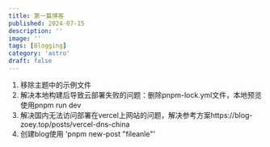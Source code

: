 ```yaml
---
title: 第一篇博客
published: 2024-07-15
description: ''
image: ''
tags: [Blogging]
category: 'astro'
draft: false 
---
```


1. 移除主题中的示例文件
2. 解决本地构建后导致云部署失败的问题：删除pnpm-lock.yml文件，本地预览使用pnpm run dev
3. 解决国内无法访问部署在vercel上网站的问题，解决参考方案https://blog-zoey.top/posts/vercel-dns-china
4. 创建blog使用 'pnpm new-post "fileanle"'
